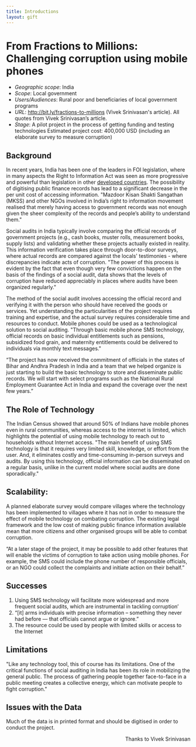 ```yaml
---
title: Introductions
layout: gift
---
```


# From Fractions to Millions: Challenging corruption using mobile phones 

* *Geographic scope*: India 
* *Scope*: Local government 
* *Users/Audiences*: Rural poor and beneficiaries of local government programs 
* *URL*: <http://bit.ly/fractions-to-millions> (Vivek Srinivasan's article). All quotes from Vivek Srinivasan’s article.
* *Stage*: A pilot project in the process of getting funding and testing technologies 
Estimated project cost: 400,000 USD (including an elaborate survey to measure corruption) 

## Background 
In recent years, India has been one of the leaders in FOI legislation, where in many aspects the Right to Information Act was seen as more progressive and powerful than legislation in other [developed countries](http://www.guardian.co.uk/society/2012/apr/10/india-freedom-of-information?newsfeed=true). The possibility of digitising public finance records has lead to a significant decrease in the per unit cost of accessing information. "Mazdoor Kisan Shakti Sangathan (MKSS) and other NGOs involved in India’s right to information movement realised that merely having access to government records was not enough given the sheer complexity of the records and people’s ability to understand them." 


Social audits in India typically involve comparing the official records of government projects (e.g., cash books, muster rolls, measurement books, supply lists) and validating whether these projects actually existed in reality. This information verification takes place through door-to-door surveys, where actual records are compared against the locals' testimonies - where discrepancies indicate acts of corruption. "The power of this process is evident by the fact that even though very few convictions happen on the basis of the findings of a social audit, data shows that the levels of corruption have reduced appreciably in places where audits have been organized regularly." 


The method of the social audit involves accessing the official record and verifying it with the person who should have received the goods or services. Yet understanding the particularities of the project requires training and expertise, and the actual survey requires considerable time and resources to conduct. Mobile phones could be used as a technological solution to social auditing. "Through basic mobile phone SMS technology, official records on basic individual entitlements such as pensions, subsidized food grain, and maternity entitlements could be delivered to individuals via monthly text messages." 


“The project has now received the commitment of officials in the states of Bihar and Andhra Pradesh in India and a team that we helped organize is just starting to build the basic technology to store and disseminate public records. We will start with select programs such as the National Rural Employment Guarantee Act in India and expand the coverage over the next few years.” 


## The Role of Technology 
The Indian Census showed that around 50% of Indians have mobile phones even in rural communities, whereas access to the internet is limited, which highlights the potential of using mobile technology to reach out to households without Internet access. "The main benefit of using SMS technology is that it requires very limited skill, knowledge, or effort from the user. And, it eliminates costly and time-consuming in-person surveys and audits. By using this technology, official information can be disseminated on a regular basis, unlike in the current model where social audits are done sporadically." 


## Scalability: 
A planned elaborate survey would compare villages where the technology has been implemented to villages where it has not in order to measure the effect of mobile technology on combating corruption. The existing legal framework and the low cost of making public finance information available mean that more citizens and other organised groups will be able to combat corruption. 


“At a later stage of the project, it may be possible to add other features that will enable the victims of corruption to take action using mobile phones. For example, the SMS could include the phone number of responsible officials, or an NGO could collect the complaints and initiate action on their behalf.” 


## Successes 
1. Using SMS technology will facilitate more widespread and more  frequent social audits, which are instrumental in tackling corruption’
2. “[it] arms individuals with precise information – something they never had before — that officials cannot argue or ignore.” 
3. The resource could be used by people with limited skills or access to the Internet 


## Limitations 
"Like any technology tool, this of course has its limitations. One of the critical functions of social auditing in India has been its role in mobilizing the general public. The process of gathering people together face-to-face in a public meeting creates a collective energy, which can motivate people to fight corruption." 


## Issues with the Data 
Much of the data is in printed format and should be digitised in order to conduct the project. 

<p style="text-align: right">Thanks to Vivek Srinivasan</p>

